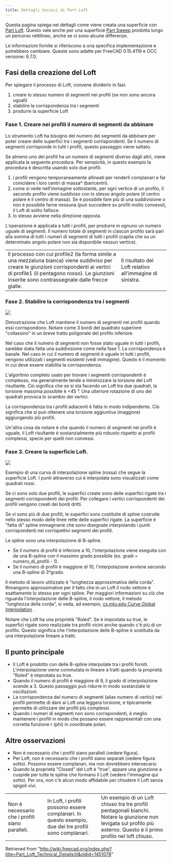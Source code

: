 ```yaml
---
title: Dettagli tecnici di Part Loft
---
```

Questa pagina spiega nei dettagli come viene creata una superficie con [Part Loft](/Part_Loft/it "Part Loft/it"). Questo vale anche per una superficie [Part Sweep](/Part_Sweep/it "Part Sweep/it") prodotta lungo un percorso rettilineo, anche se ci sono alcune differenze.

Le informazioni fornite si riferiscono a una specifica implementazione e potrebbero cambiare. Queste sono adatte per FreeCAD 0.15.4119 e OCC versione: 6.7.0.

## Fasi della creazione del Loft

Per spiegare il processo di Loft, convene dividerlo in fasi:

1. creare lo stesso numero di segmenti nei profili (se non sono ancora uguali)
2. stabilire la corrispondenza tra i segmenti
3. produrre la superficie Loft

### Fase 1. Creare nei profili il numero di segmenti da abbinare

Lo strumento Loft ha bisogno del numero dei segmenti da abbinare per poter creare delle superfici tra i segmenti corrispondenti. Se il numero di segmenti corrisponde in tutti i profili, questo passaggio viene saltato.

Se almeno uno dei profili ha un numero di segmenti diverso dagli altri, viene applicata la seguente procedura. Per sempicità, in questo esempio la procedura è descritta usando solo due profili.

1. i profili vengono temporaneamente allineati per renderli complanari e far coincidere i loro centri di massa\* (baricentri).
2. come si vede nell'immagine sottostante, per ogni vertice di un profilo, il secondo profilo viene suddiviso con lo stesso angolo polare (il centro polare è il centro di massa). Se è possibile fare più di una suddivisione o non è possibile farne nessuna (può succedere su profili molto convessi), il Loft di solito fallisce.
3. lo stesso avviene nella direzione opposta.

L'operazione è applicata a tutti i profili, per produrre in ognuno un numero uguale di segmenti. Il numero totale di segmenti in ciascun profilo sarà pari alla somma di tutti i numeri di segmenti di tutti i profili (capita che su un determinato angolo polare non sia disponibile nessun vertice).

|  |  |
| --- | --- |
| Il processo con cui profile2 (la forma simile a una mezzaluna bianca) viene suddiviso per creare le giunzioni corrispondenti ai vertici di profile1 (il pentagono rosso). Le giunzioni inserite sono contrassegnate dalle frecce gialle. | Il risultato del Loft relativo all'immagine di sinistra. |

### Fase 2. Stabilire la corrispondenza tra i segmenti

![](/images/Loft_Number_of_verts_match.png)

Dimostrazione che Loft mantiene il numero di segmenti nei profili quando essi corrispondono. Notare come 3 bordi del quadrato superiore "collassino" in un breve tratto poligonale del profilo inferiore.

Nel caso che il numero di segmenti non fosse stato uguale in tutti i profili, sarebbe stata fatta una suddivisione come nella fase 1. La corrispondenza è banale.
Nel caso in cui il numero di segmenti è uguale in tutti i profili, vengono utilizzati i segmenti esistenti (vedi immagine). Questo è il momento in cui deve essere stabilita la corrispondenza.

L'algoritmo completo usato per trovare i segmenti corrispondenti è complesso, ma generalmente tende a minimizzare la torsione del Loft risultante. Ciò significa che se si sta facendo un Loft tra due quadrati, la torsione massima possibile è <45 °. Una ulteriore rotazione di uno dei quadrati provoca lo scambio dei vertici.

La corrispondenza tra i profili adiacenti è fatta in modo indipendente. Ciò significa che si può ottenere una torsione aggiuntiva (maggiore) aggiungendo più profili.

Un'altra cosa da notare è che quando il numero di segmenti nei profili è uguale, il Loft risultante è sostanzialmente più robusto rispetto ai profili complessi, specie per quelli non convessi.

### Fase 3. Creare la superficie Loft.

![](/images/Loft_B-spline.png)

Esempio di una curva di interpolazione spline (rossa) che segue la superficie Loft. I punti attraverso cui è interpolata sono visualizzati come quadrati rossi.

Se ci sono solo due profili, le superfici create sono delle superfici rigate tra i segmenti corrispondenti dei profili. Per collegare i vertici corrispondenti dei profili vengono creati dei bordi dritti.

Se vi sono più di due profili, le superfici sono costituite di spline costruite nello stesso modo delle linee rette delle superfici rigate. La superficie è "fatta di" spline immaginarie che sono disegnate interpolando i punti corrispondenti nei corrispettivi segmenti dei profili.

Le spline sono una interpolazione di B-spline.

* Se il numero di profili è inferiore a 10, l'interpolazione viene eseguita con da una B-spline con il massimo grado possibile (es. gradi = numero\_di\_profili - 1).
* Se il numero di profili è maggiore di 10, l'interpolazione avviene secondo una B-spline di 3°grado.

Il metodo di lavoro utilizzato è "lunghezza approssimativa della corda". Rimangono approssimative per il fatto che in un Loft il nodo vettore è esattamente lo stesso per ogni spline. Per maggiori informazioni su ciò che riguarda l'interpolazione delle B-spline, il nodo vettore, il metodo "lunghezza della corda", si veda, ad esempio, [cs.mtu.edu Curve Global Interpolation](http://www.cs.mtu.edu/~shene/COURSES/cs3621/NOTES/INT-APP/CURVE-INT-global.html) .

Notare che Loft ha una proprietà "Ruled". Se è impostata su true, le superfici rigate sono realizzate tra profili vicini anche quando c'è più di un profilo. Questo significa che l'interpolazione delle B-spline è sostituita da una interpolazione lineare a tratti.

## Il punto principale

* Il Loft è prodotto con delle B-spline interpolate tra i profili forniti. L'interpolazione viene commutata in lineare a tratti quando la proprietà "Ruled" è impostata su true.
* Quando il numero di profili è maggiore di 9, il grado di interpolazione scende a 3. Questo passaggio può ridurre in modo sostanziale le oscillazioni.
* La corrispondenza del numero di segmenti (alias numero di vertici) nei profili permette di dare ai Loft una leggera torsione, e tipicamente permette di utilizzare dei profili più complessi.
* Quando i numeri di segmenti non sono corrispondenti, è meglio mantenere i profili in modo che possano essere rappresentati con una corretta funzione r (phi) in coordinate polari.

## Altre osservazioni

* Non è necessario che i profili siano paralleli (vedere figura).
* Per Loft, non è necessario che i profili siano separati (vedere figura sotto). Possono essere complanari, ma non dovrebbero intersecarsi.
* Quando la proprietà "Closed" del Loft è "true", appare una giunzione a cuspide per tutte le spline che formano il Loft (vedere l'immagine qui sotto). Per ora, non c'è alcun modo affidabile per chiudere il Loft senza spigoli vivi.

|  |  |  |
| --- | --- | --- |
| Non è necessario che i profili siano paralleli. | In Loft, i profili possono essere complanari. In questo esempio, due dei tre profili sono complanari. | Un esempio di un Loft chiuso tra tre profili pentagonali bianchi. Notare la giunzione non levigata sul profilo più esterno. Questo è il primo profilo nel loft chiuso. |

Retrieved from "<http://wiki.freecad.org/index.php?title=Part_Loft_Technical_Details/it&oldid=1451078>"